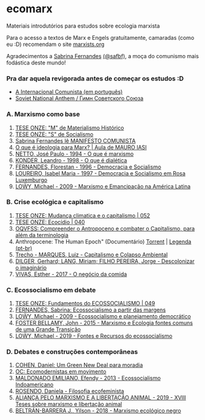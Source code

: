 # ecomarx
Materiais introdutórios para estudos sobre ecologia marxista  

Para o acesso a textos de Marx e Engels gratuitamente, camaradas (como eu :D) recomendam o site [marxists.org](https://www.marxists.org/portugues/index.htm)

Agradecimentos a [Sabrina Fernandes](https://www.youtube.com/channel/UC0fGGprihDIlQ3ykWvcb9hg) [(@safbf)](https://twitter.com/safbf), a moça do comunismo mais fodástica deste mundo!

### Pra dar aquela revigorada antes de começar os estudos :D
* [A Internacional Comunista (em português)](https://www.youtube.com/watch?v=dwQacT_lJXU)
* [Soviet National Anthem / Гимн Советского Союза](https://www.youtube.com/watch?v=bCBJ-MaUTC4)

### A. Marxismo como base
1) [TESE ONZE: "M" de Materialismo Histórico](https://www.youtube.com/watch?v=cKOaLaTJKAU)
2) [TESE ONZE: "S" de Socialismo](https://www.youtube.com/watch?v=zP_Rta9B-3s)
3) [Sabrina Fernandes lê MANIFESTO COMUNISTA](https://www.youtube.com/watch?v=D1keR90sU8U)
4) [O que é ideologia para Marx? | Aula de MAURO IASI](https://www.youtube.com/watch?v=Rfp4LUNtUnQ)
5) [NETTO, José Paulo - 1994 - O que é marxismo](https://gitlab.com/linusdan/ecomarx/-/raw/files/A/NETTO,%20JOSE%20PAULO%20-%201994%20-%20O%20que%20e%CC%81%20marxismo.pdf)
6) [KONDER, Leandro - 1998 - O que é dialética](https://gitlab.com/linusdan/ecomarx/-/raw/files/A/KONDER,LEANDRO%20-%201998%20-%20O%20que%20e%CC%81%20diale%CC%81tica.pdf)
7) [FERNANDES, Florestan - 1996 - Democracia e Socialismo](https://gitlab.com/linusdan/ecomarx/-/raw/files/A/FERNANDES,FLORESTAN%20-%201996%20-%20Democracia%20e%20Socialismo.pdf)
8) [LOUREIRO, Isabel Maria - 1997 - Democracia e Socialismo em Rosa Luxemburgo](https://gitlab.com/linusdan/ecomarx/-/raw/files/A/LOUREIRO,%20ISABEL%20MARIA%20-%201997%20-%20Democracia%20e%20Socialismo%20em%20Rosa%20Luxemburgo.pdf)
9) [LOẄY, Michael - 2009 - Marxismo e Emancipação na América Latina](https://gitlab.com/linusdan/ecomarx/-/raw/files/A/LOWY,%20MICHAEL%20-%202009%20-%20Marxismo%20e%20Emancipac%CC%A7a%CC%83o%20na%20Ame%CC%81rica%20Latina.pdf)

### B. Crise ecológica e capitalismo
1) [TESE ONZE: Mudança climatica e o capitalismo | 052](https://www.youtube.com/watch?v=UmefT_nOpQ4)
2) [TESE ONZE: Ecocídio | 040](https://www.youtube.com/watch?v=4niI0mF85ek)
3) [OQVFSS: Compreender o Antropoceno e combater o Capitalismo, para além da terminologia](http://oquevocefariasesoubesse.blogspot.com/2020/03/compreender-o-antropoceno-e-combater-o.html)
4) Anthropocene: The Human Epoch" (Documentário) [Torrent](https://gitlab.com/linusdan/ecomarx/-/raw/files/B/DOC/Anthropocene.The.Human.Epoch.720p.x264.AAC.MVGroup.Forum.mkv.torrent) | [Legenda (pt-br)](https://gitlab.com/linusdan/ecomarx/-/raw/files/B/DOC/Anthropocene.The.Human.Epoch.720p.x264.AAC.MVGroup.Forum-2.srt)
5) [Trecho - MARQUES, Luiz - Capitalismo e Colapso Ambiental](https://gitlab.com/linusdan/ecomarx/-/raw/files/B/Trecho%20-%20MARQUES,%20LUIZ%20-%20Capitalismo%20e%20Colapso%20Ambiental.pdf)
6) [DILGER, Gerhard; LANG, Miriam; FILHO PEREIRA, Jorge - Descolonizar o imaginário](https://gitlab.com/linusdan/ecomarx/-/raw/files/B/DILGER,GERHARD;%20LANG,MIRIAM;%20FILHO,PEREIRA%20JORGE%20-%202016%20-%20Descolonizar%20o%20imagina%CC%81rio.pdf)
7) [VIVAS, Esther - 2017 - O negócio da comida](https://gitlab.com/linusdan/ecomarx/-/raw/files/B/VIVAS,ESTHER%20-%202017%20-%20O%20nego%CC%81cio%20da%20comida.pdf)

### C. Ecossocialismo em debate
1) [TESE ONZE: Fundamentos do ECOSSOCIALISMO | 049](https://www.youtube.com/watch?v=WcpZG3HkEtQ)
2) [FERNANDES, Sabrina: Ecossocialismo a partir das margens](https://jacobin.com.br/2020/07/ecossocialismo-a-partir-das-margens/)
3) [LOẄY, Michael - 2009 - Ecossocialismo e planejamento democrático](https://gitlab.com/linusdan/ecomarx/-/raw/files/C/LOWY,%20MICHAEL%20-%202009%20-%20Ecossocialismo%20e%20planejamento%20democra%CC%81tico.pdf)
4) [FOSTER BELLAMY, John - 2015 - Marxismo e Ecologia fontes comuns de uma Grande Transição](https://gitlab.com/linusdan/ecomarx/-/raw/files/C/FOSTER,%20JOHN%20BELLAMY%20-%202015%20-%20Marxismo%20e%20Ecologia%20fontes%20comuns%20de%20uma%20Grande%20Transic%CC%A7a%CC%83o.pdf)
5) [LOẄY, Michael - 2019 - Fontes e Recursos do ecossocialismo](https://gitlab.com/linusdan/ecomarx/-/raw/files/C/LOWY,%20MICHAEL%20-%202019%20-%20Fontes%20e%20Recursos%20do%20ecossocialismo.pdf)

### D. Debates e construções contemporâneas
1) [COHEN, Daniel: Um Green New Deal para moradia](https://jacobin.com.br/2020/04/um-green-new-deal-para-a-moradia/)
2) [OC: Ecomodernistas em movimento](http://www.observatoriodoclima.eco.br/ecomodernistas-em-movimento/)
3) [MALDONADO EMILIANO, Efendy - 2013 - Ecossocialismo Indoamericano](https://gitlab.com/linusdan/ecomarx/-/raw/files/D/MALDONADO%20EMILIANO,%20EFENDY%20-%202013%20-%20Ecossocialismo%20Indoamericano.pdf)
4) [ROSENDO, Daniela - Filosofia ecofeminista](https://gitlab.com/linusdan/ecomarx/-/raw/files/D/ROSENDO,DANIELA.%20Filosofia%20ecofeminista.pdf)
5) [ALIANÇA PELO MARXISMO E A LIBERTAÇÃO ANIMAL - 2019 - XVIII Teses sobre marxismo e libertação animal](https://gitlab.com/linusdan/ecomarx/-/raw/files/D/Alianc%CC%A7a%20pelo%20Marxismo%20e%20a%20Libertac%CC%A7a%CC%83o%20Animal%20-%202019%20-%20XVIII%20Teses%20sobre%20marxismo%20e%20libertac%CC%A7a%CC%83o%20animal.pdf)
6) [BELTRÁN-BARRERA J., Yilson - 2018 - Marxismo ecológico negro](https://gitlab.com/linusdan/ecomarx/-/raw/files/D/Beltra%CC%81n-Barrera%20-%202018%20-%20Marxismo%20ecolo%CC%81gico%20negro.pdf)

